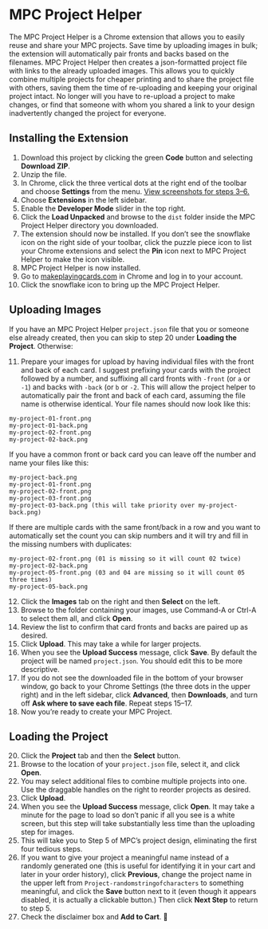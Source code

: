 # MPC Project Helper #
The MPC Project Helper is a Chrome extension that allows you to easily reuse and share your MPC projects. Save time by uploading images in bulk; the extension will automatically pair fronts and backs based on the filenames. MPC Project Helper then creates a json-formatted project file with links to the already uploaded images. This allows you to quickly combine multiple projects for cheaper printing and to share the project file with others, saving them the time of re-uploading and keeping your original project intact. No longer will you have to re-upload a project to make changes, or find that someone with whom you shared a link to your design inadvertently changed the project for everyone.


## Installing the Extension ##
1. Download this project by clicking the green **Code** button and selecting **Download ZIP**.
2. Unzip the file.
3. In Chrome, click the three vertical dots at the right end of the toolbar and choose **Settings** from the menu. [View screenshots for steps 3–6.](https://webkul.com/blog/how-to-install-the-unpacked-extension-in-chrome/)
4. Choose **Extensions** in the left sidebar.
5. Enable the **Developer Mode** slider in the top right.
6. Click the **Load Unpacked** and browse to the `dist` folder inside the MPC Project Helper directory you downloaded.
7. The extension should now be installed. If you don&rsquo;t see the snowflake icon on the right side of your toolbar, click the puzzle piece icon to list your Chrome extensions and select the **Pin** icon next to MPC Project Helper to make the icon visible.
8. MPC Project Helper is now installed.
9. Go to [makeplayingcards.com](https://www.makeplayingcards.com/) in Chrome and log in to your account.
10. Click the snowflake icon to bring up the MPC Project Helper.


## Uploading Images ##
If you have an MPC Project Helper `project.json` file that you or someone else already created, then you can skip to step 20 under **Loading the Project**. Otherwise:

11. Prepare your images for upload by having individual files with the front and back of each card. I suggest prefixing your cards with the project followed by a number, and suffixing all card fronts with `-front` (or `a` or `-1`) and backs with `-back` (or `b` or `-2`. This will allow the project helper to automatically pair the front and back of each card, assuming the file name is otherwise identical. Your file names should now look like this:
   ```
   my-project-01-front.png
   my-project-01-back.png
   my-project-02-front.png
   my-project-02-back.png
   ```
   If you have a common front or back card you can leave off the number and name your files like this:
   ```
   my-project-back.png
   my-project-01-front.png
   my-project-02-front.png
   my-project-03-front.png
   my-project-03-back.png (this will take priority over my-project-back.png)
   ```
   If there are multiple cards with the same front/back in a row and you want to automatically set the count you can skip numbers and it will try and fill in the missing numbers with duplicates:
   ```
   my-project-02-front.png (01 is missing so it will count 02 twice)
   my-project-02-back.png
   my-project-05-front.png (03 and 04 are missing so it will count 05 three times)
   my-project-05-back.png
   ```
12. Click the **Images** tab on the right and then **Select** on the left.
13. Browse to the folder containing your images, use Command-A or Ctrl-A to select them all, and click **Open**.
14. Review the list to confirm that card fronts and backs are paired up as desired.
15. Click **Upload**. This may take a while for larger projects.
16. When you see the **Upload Success** message, click **Save**. By default the project will be named `project.json`. You should edit this to be more descriptive.
17. If you do not see the downloaded file in the bottom of your browser window, go back to your Chrome Settings (the three dots in the upper right) and in the left sidebar, click **Advanced**, then **Downloads**, and turn off **Ask where to save each file**. Repeat steps 15&ndash;17.
18. Now you&rsquo;re ready to create your MPC Project.

## Loading the Project ##
20. Click the **Project** tab and then the **Select** button.
21. Browse to the location of your `project.json` file, select it, and click **Open**.
22. You may select additional files to combine multiple projects into one. Use the draggable handles on the right to reorder projects as desired.
23. Click **Upload**.
24. When you see the **Upload Success** message, click **Open**. It may take a minute for the page to load so don&rsquo;t panic if all you see is a white screen, but this step will take substantially less time than the uploading step for images.
25. This will take you to Step 5 of MPC&rsquo;s project design, eliminating the first four tedious steps.
26. If you want to give your project a meaningful name instead of a randomly generated one (this is useful for identifying it in your cart and later in your order history), click **Previous**, change the project name in the upper left from `Project-randomstringofcharacters` to something meaningful, and click the **Save** button next to it (even though it appears disabled, it is actually a clickable button.) Then click **Next Step** to return to step 5.
27. Check the disclaimer box and **Add to Cart**. :tada:
